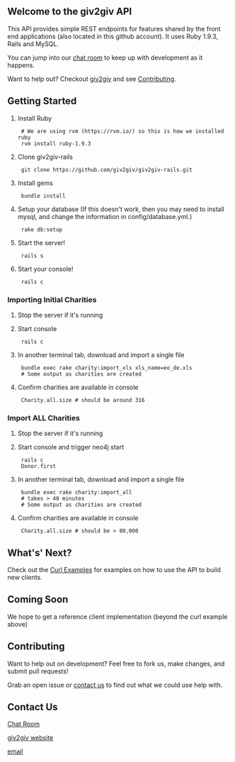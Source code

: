 ## Welcome to the giv2giv API

This API provides simple REST endpoints for features shared by the front end applications (also located in this github account). It uses Ruby 1.9.3, Rails and MySQL.

You can jump into our [chat room](https://lightcastle.campfirenow.com/4d2e5) to keep up with development as it happens.

Want to help out? Checkout [giv2giv](http://www.giv2giv.org) and see [Contributing](#contributing).

## Getting Started

1. Install Ruby

        # We are using rvm (https://rvm.io/) so this is how we installed ruby
        rvm install ruby-1.9.3

2. Clone giv2giv-rails

        git clone https://github.com/giv2giv/giv2giv-rails.git

3. Install gems

        bundle install

4. Setup your database
(If this doesn't work, then you may need to install mysql, and change the
 information in config/database.yml.)

		rake db:setup
		

4. Start the server!

        rails s

5. Start your console!

        rails c

### Importing Initial Charities

1. Stop the server if it's running

2. Start console

        rails c

3. In another terminal tab, download and import a single file

        bundle exec rake charity:import_xls xls_name=eo_de.xls
        # Some output as charities are created

4. Confirm charities are available in console

        Charity.all.size # should be around 316

### Import ALL Charities

1. Stop the server if it's running

2. Start console and trigger neo4j start

        rails c
        Donor.first

3. In another terminal tab, download and import a single file

        bundle exec rake charity:import_all
        # takes > 40 minutes
        # Some output as charities are created

4. Confirm charities are available in console

        Charity.all.size # should be > 80,000

## What's' Next?

Check out the [Curl Examples](curl_examples.txt) for examples on how to use the API to build new clients.

## Coming Soon

We hope to get a reference client implementation (beyond the curl example above)

## Contributing

Want to help out on development? Feel free to fork us, make changes, and submit pull requests!

Grab an open issue or [contact us](#contact-us) to find out what we could use help with.


## Contact Us

[Chat Room](https://lightcastle.campfirenow.com/4d2e5)

[giv2giv website](http://www.giv2giv.org)

[email](mailto:info@giv2giv.org)

